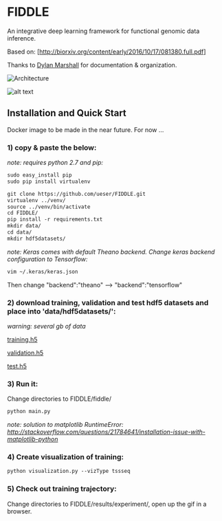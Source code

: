 # FIDDLE

An integrative deep learning framework for functional genomic data inference.

Based on: [http://biorxiv.org/content/early/2016/10/17/081380.full.pdf]

Thanks to [Dylan Marshall](https://github.com/DylanM-Marshall) for documentation & organization.

<img src="https://cloud.githubusercontent.com/assets/25555398/22895505/c1247cc4-f1ea-11e6-85ef-0e81183a636d.png" title="Architecture" />

![alt text](https://cloud.githubusercontent.com/assets/1741502/24565878/28229be6-1625-11e7-88e5-555508e3e25c.gif)

## Installation and Quick Start

Docker image to be made in the near future. For now ... 

### 1) copy & paste the below:

_note: requires python 2.7 and pip:_

```markdown 
sudo easy_install pip 
sudo pip install virtualenv
```

```markdown
git clone https://github.com/ueser/FIDDLE.git 
virtualenv ../venv/
source ../venv/bin/activate
cd FIDDLE/
pip install -r requirements.txt
mkdir data/
cd data/
mkdir hdf5datasets/
```
_note: Keras comes with default Theano backend. Change keras backend configuration to Tensorflow:_  
```markdown
vim ~/.keras/keras.json
```
Then change "backend":"theano" --> "backend":"tensorflow"

### 2) download training, validation and test hdf5 datasets and place into 'data/hdf5datasets/':

_warning: several gb of data_

[training.h5](https://drive.google.com/file/d/0B9aDFb1Ds4IzWWZ5aWhtTkVUWE0/view?usp=sharing)

[validation.h5](https://drive.google.com/file/d/0B9aDFb1Ds4IzZ3JrLXp3SEY5aGs/view?usp=sharing)

[test.h5](https://drive.google.com/file/d/0B9aDFb1Ds4IzT05wTTZVQmFvcG8/view?usp=sharing)

### 3) Run it:

Change directories to FIDDLE/fiddle/

```markdown
python main.py
```

_note: solution to matplotlib RuntimeError: http://stackoverflow.com/questions/21784641/installation-issue-with-matplotlib-python_

### 4) Create visualization of training:

```markdown
python visualization.py --vizType tssseq
```

### 5) Check out training trajectory:

Change directories to FIDDLE/results/experiment/, open up the gif in a browser.
